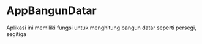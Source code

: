 # AppBangunDatar
Aplikasi ini memiliki fungsi untuk menghitung bangun datar seperti persegi, segitiga
